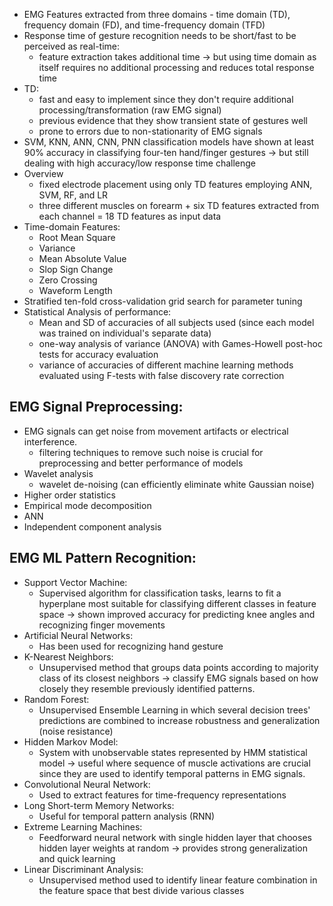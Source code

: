 - EMG Features extracted from three domains - time domain (TD), frequency domain (FD), and time-frequency domain (TFD)
- Response time of gesture recognition needs to be short/fast to be perceived as real-time:
	- feature extraction takes additional time -> but using time domain as itself requires no additional processing and reduces total response time
- TD:
	- fast and easy to implement since they don't require additional processing/transformation (raw EMG signal)
	- previous evidence that they show transient state of gestures well
	- prone to errors due to non-stationarity of EMG signals
- SVM, KNN, ANN, CNN, PNN classification models have shown at least 90% accuracy in classifying four-ten hand/finger gestures -> but still dealing with high accuracy/low response time challenge
- Overview
	- fixed electrode placement using only TD features employing ANN, SVM, RF, and LR
	- three different muscles on forearm + six TD features extracted from each channel = 18 TD features as input data
- Time-domain Features:
	- Root Mean Square
	- Variance
	-  Mean Absolute Value
	- Slop Sign Change
	- Zero Crossing
	- Waveform Length
- Stratified ten-fold cross-validation grid search for parameter tuning
- Statistical Analysis of performance:
	- Mean and SD of accuracies of all subjects used (since each model was trained on individual's separate data)
	- one-way analysis of variance (ANOVA) with Games-Howell post-hoc tests for accuracy evaluation
	- variance of accuracies of different machine learning methods evaluated using F-tests with false discovery rate correction

## EMG Signal Preprocessing:
- EMG signals can get noise from movement artifacts or electrical interference. 
	- filtering techniques to remove such noise is crucial for preprocessing and better performance of models
- Wavelet analysis
	- wavelet de-noising (can efficiently eliminate white Gaussian noise)
- Higher order statistics
- Empirical mode decomposition
- ANN
- Independent component analysis

## EMG ML Pattern Recognition:
- Support Vector Machine:
	- Supervised algorithm for classification tasks, learns to fit a hyperplane most suitable for classifying different classes in feature space -> shown improved accuracy for predicting knee angles and recognizing finger movements
- Artificial Neural Networks:
	- Has been used for recognizing hand gesture
- K-Nearest Neighbors:
	- Unsupervised method that groups data points according to majority class of its closest neighbors   -> classify EMG signals based on how closely they resemble previously identified patterns.
- Random Forest:
	- Unsupervised Ensemble Learning in which several decision trees' predictions are combined to increase robustness and generalization (noise resistance)
- Hidden Markov Model:
	- System with unobservable states represented by HMM statistical model -> useful where sequence of muscle activations are crucial since they are used to identify temporal patterns in EMG signals.
- Convolutional Neural Network:
	- Used to extract features for time-frequency representations
- Long Short-term Memory Networks:
	- Useful for temporal pattern analysis (RNN)
- Extreme Learning Machines:
	- Feedforward neural network with single hidden layer that chooses hidden layer weights at random    -> provides strong generalization and quick learning
- Linear Discriminant Analysis:
	- Unsupervised method used to identify linear feature combination in the feature space that best divide various classes
